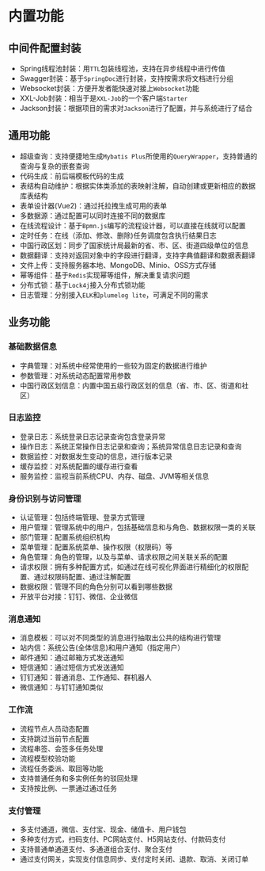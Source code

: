 # 内置功能 
## 中间件配置封装
- Spring线程池封装：用`TTL`包装线程池，支持在异步线程中进行传值
- Swagger封装：基于`SpringDoc`进行封装，支持按需求将文档进行分组
- Websocket封装：方便开发者能快速对接上`Websocket`功能
- XXL-Job封装：相当于是`XXL-Job`的一个客户端`Starter`
- Jackson封装：根据项目的需求对`Jackson`进行了配置，并与系统进行了结合
## 通用功能
- 超级查询：支持便捷地生成`Mybatis Plus`所使用的`QueryWrapper`，支持普通的查询与复杂的嵌套查询
- 代码生成：前后端模板代码的生成
- 表结构自动维护：根据实体类添加的表映射注解，自动创建或更新相应的数据库表结构
- 表单设计器(Vue2)：通过托拉拽生成可用的表单
- 多数据源：通过配置可以同时连接不同的数据库
- 在线流程设计：基于`Bpmn.js`编写的流程设计器，可以直接在线就可以配置
- 定时任务：在线（添加、修改、删除)任务调度包含执行结果日志
- 中国行政区划：同步了国家统计局最新的省、市、区、街道四级单位的信息
- 数据翻译：支持对返回对象中的字段进行翻译，支持字典值翻译和数据表翻译
- 文件上传：支持服务器本地、MongoDB、Minio、OSS方式存储
- 幂等组件：基于`Redis`实现幂等组件，解决重复请求问题
- 分布式锁：基于`Lock4j`接入分布式锁功能
- 日志管理：分别接入`ELK`和`plumelog lite`，可满足不同的需求

## 业务功能
### 基础数据信息
- 字典管理：对系统中经常使用的一些较为固定的数据进行维护
- 参数管理：对系统动态配置常用参数
- 中国行政区划信息：内置中国五级行政区划的信息（省、市、区、街道和社区）
### 日志监控
- 登录日志：系统登录日志记录查询包含登录异常
- 操作日志：系统正常操作日志记录和查询；系统异常信息日志记录和查询
- 数据监控：对数据发生变动的信息，进行版本记录
- 缓存监控：对系统配置的缓存进行查看
- 服务监控：监视当前系统CPU、内存、磁盘、JVM等相关信息
### 身份识别与访问管理
- 认证管理：包括终端管理、登录方式管理
- 用户管理：管理系统中的用户，包括基础信息和与角色、数据权限一类的关联
- 部门管理：配置系统组织机构
- 菜单管理：配置系统菜单、操作权限（权限码）等
- 角色管理：角色的管理，以及与菜单、请求权限之间关联关系的配置
- 请求权限：拥有多种配置方式，如通过在线可视化界面进行精细化的权限配置、通过权限码配置、通过注解配置
- 数据权限：管理不同的角色分别可以看到哪些数据
- 开放平台对接：钉钉、微信、企业微信
### 消息通知
- 消息模板：可以对不同类型的消息进行抽取出公共的结构进行管理
- 站内信：系统公告(全体信息)和用户通知（指定用户）
- 邮件通知：通过邮箱方式发送通知
- 短信通知：通过短信方式发送通知
- 钉钉通知：普通消息、工作通知、群机器人
- 微信通知：与钉钉通知类似
### 工作流
- 流程节点人员动态配置
- 支持跳过当前节点配置
- 流程串签、会签多任务处理
- 流程模型校验功能
- 流程任务委派、取回等功能
- 支持普通任务和多实例任务的驳回处理
- 支持按比例、一票通过通过任务
### 支付管理
- 多支付通道，微信、支付宝、现金、储值卡、用户钱包
- 多种支付方式，扫码支付、PC网站支付、H5网站支付、付款码支付
- 支持普通单通道支付、多通道组合支付、聚合支付
- 通过支付网关，实现支付信息同步、支付定时关闭、退款、取消、关闭订单

